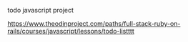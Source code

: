 todo javascript project

https://www.theodinproject.com/paths/full-stack-ruby-on-rails/courses/javascript/lessons/todo-listttt
